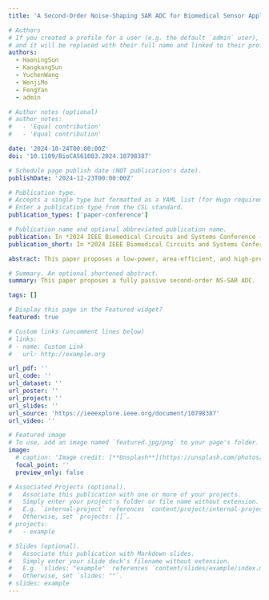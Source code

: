 ```yaml
---
title: 'A Second-Order Noise-Shaping SAR ADC for Biomedical Sensor Applications'

# Authors
# If you created a profile for a user (e.g. the default `admin` user), write the username (folder name) here
# and it will be replaced with their full name and linked to their profile.
authors:
  - HaoningSun
  - KangkangSun
  - YuchenWang
  - WenjiMo
  - FengYan
  - admin

# Author notes (optional)
# author_notes:
#   - 'Equal contribution'
#   - 'Equal contribution'

date: '2024-10-24T00:00:00Z'
doi: '10.1109/BioCAS61083.2024.10798387'

# Schedule page publish date (NOT publication's date).
publishDate: '2024-12-23T00:00:00Z'

# Publication type.
# Accepts a single type but formatted as a YAML list (for Hugo requirements).
# Enter a publication type from the CSL standard.
publication_types: ['paper-conference']

# Publication name and optional abbreviated publication name.
publication: In *2024 IEEE Biomedical Circuits and Systems Conference (BioCAS)*, 2024
publication_short: In *2024 IEEE Biomedical Circuits and Systems Conference (BioCAS)*, 2024

abstract: This paper proposes a low-power, area-efficient, and high-precision fully passive second-order noise-shaping (NS) successive approximation register (SAR) analog-to-digital converter (ADC) for a portable multi-channel biosignal recorder to detect abnormal action potentials in epilepsy. The proposed fully passive noise-shaping technique achieves a second-order noise transfer function (NTF) using only switchedcapacitor and a single-input-pair comparator, resulting in significant benefits in power consumption and accuracy. The power consumption is further reduced and the circuit area is minimized by employing a split-segmented capacitor digital-toanalog converter (CDAC) array. The proposed second-order NS SAR ADC is implemented using a 180 nm CMOS process with an area of 0.3×0.28 mm2. Simulation results show that the circuit consumes 86μ W at a 1.2 V supply voltage when the sampling rate is 10MS/s. It achieves a signal-to-noise and distortion ratio (SNDR) of 92.66 dB, an effective number of bits (ENOB) of 15.1bits, a bandwidth of 80 kHz, a Schreier figure of merit (FoMs) of 182.3 dB, and a Walden figure of merit (FoMw) of 15fJ/conv.-step.

# Summary. An optional shortened abstract.
summary: This paper proposes a fully passive second-order NS-SAR ADC.

tags: []

# Display this page in the Featured widget?
featured: true

# Custom links (uncomment lines below)
# links:
# - name: Custom Link
#   url: http://example.org

url_pdf: ''
url_code: ''
url_dataset: ''
url_poster: ''
url_project: ''
url_slides: ''
url_source: 'https://ieeexplore.ieee.org/document/10798387'
url_video: ''

# Featured image
# To use, add an image named `featured.jpg/png` to your page's folder.
image:
  # caption: 'Image credit: [**Unsplash**](https://unsplash.com/photos/pLCdAaMFLTE)'
  focal_point: ''
  preview_only: false

# Associated Projects (optional).
#   Associate this publication with one or more of your projects.
#   Simply enter your project's folder or file name without extension.
#   E.g. `internal-project` references `content/project/internal-project/index.md`.
#   Otherwise, set `projects: []`.
# projects:
#   - example

# Slides (optional).
#   Associate this publication with Markdown slides.
#   Simply enter your slide deck's filename without extension.
#   E.g. `slides: "example"` references `content/slides/example/index.md`.
#   Otherwise, set `slides: ""`.
# slides: example
---
```


<!-- {{% callout note %}}
Click the _Cite_ button above to demo the feature to enable visitors to import publication metadata into their reference management software.
{{% /callout %}}

{{% callout note %}}
Create your slides in Markdown - click the _Slides_ button to check out the example.
{{% /callout %}} -->

<!-- Add the publication's **full text** or **supplementary notes** here. You can use rich formatting such as including [code, math, and images](https://docs.hugoblox.com/content/writing-markdown-latex/). -->
